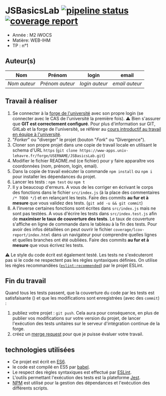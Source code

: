 # JSBasicsLab [![pipeline status](https://www-apps.univ-lehavre.fr/forge/WEB-IHM/JSBasicsLab/badges/master/pipeline.svg)](https://www-apps.univ-lehavre.fr/forge/WEB-IHM/JSBasicsLab/commits/master)  [![coverage report](https://www-apps.univ-lehavre.fr/forge/WEB-IHM/JSBasicsLab/badges/master/coverage.svg)](https://www-apps.univ-lehavre.fr/forge/WEB-IHM/JSBasicsLab/commits/master)

- Année : M2 iWOCS
- Matière: WEB-IHM
- TP : n°1

## Auteur(s)

|Nom|Prénom|login|email|
|--|--|--|--|
| *Nom auteur* | *Prénom auteur*| *login auteur* | *email auteur* |

## Travail à réaliser




1. Se connecter à la [forge de l'université](https://www-apps.univ-lehavre.fr/forge) avec son propre login (se connecter avec le CAS de l'université la première fois). :warning: Bien s'assurer que **GIT est correctement configuré**. Pour plus d'information sur GIT, GitLab et la forge de l'université, se référer au [cours introductif au travail en équipe à l'université](https://pigne.org/teaching/general/lecture/Gestion-de-version-travail-en-equipe).
2. "*Forker*" ou "diverger" le projet (bouton "*Fork*" ou "Divergence").
3. Cloner son propre projet dans une copie de travail locale en utilisant le schema d'URL `https` (`git clone https://www-apps.univ-lehavre.fr/forge/USERNAME/JSBasicsLab.git`)
4. Modifier le fichier README.md (ce fichier) pour y faire apparaître vos coordonnées (nom, prénom, login, email).
5. Dans la copie de travail exécuter la commande `npm install` ou `npm i` pour installer les dépendances du projet.
6. Lancer les tests : `npm test` ou `npm t`
7. Il y a beaucoup d'erreurs. A vous de les corriger en écrivant le corps des fonctions dans le fichier `src/index.js` (à la place des commentaires `/* TODO */`) et en relançant les tests. Faire des commits **au fur et à mesure** que vous validez des tests. (`git add -u && git commit`)
8. A l'inverse certaines fonctions sont écrites dans `src/index.js` mais ne sont pas testées. A vous d'écrire les tests dans `src/index.test.js` afin de **maximiser le taux de couverture des tests**. Le taux de couverture s'affiche en ligne de commande dans le tableau à la fin des tests. Pour avoir des infos détaillées on peut ouvrir le fichier `coverage/lcov-report/index.html` dans un navigateur pour comprendre quelles lignes et quelles branches ont été oubliées. Faire des commits **au fur et à mesure** que vous écrivez les tests.

:warning: Le style du code écrit est également testé. Les tests ne s'exécuteront pas si le code ne respectent pas les règles syntaxiques définies. On utilise les règles recommandées ([`eslint:recommended`](https://eslint.org/docs/rules/)) par le projet ESLint.

## Fin du travail

Quand tous les tests passent, que la couverture du code par les tests est satisfaisante () et que les modifications sont enregistrées (avec des `commit`) :

1. publiez votre projet : `git push`. Cela aura pour conséquence, en plus de publier vos modifications sur votre version du projet, de lancer l'exécution des tests unitaires sur le serveur d'intégration continue de la forge.
2. créez un [merge request](https://docs.gitlab.com/ee/gitlab-basics/add-merge-request.html) pour que je puisse évaluer votre travail.


## technologies utilisées

- Ce projet est écrit en [ES6](http://www.ecma-international.org/ecma-262/6.0/index.html).
- le code est compilé en ES5 par [babel](https://babeljs.io/).
- Le respect des règles syntaxiques est effectué par [ESLint](https://eslint.org/).
- L'outils permettant l'exécution des tests est la plateforme [Jest](http://facebook.github.io/jest/).
- [NPM](https://www.npmjs.com/) est utilisé pour la gestion des dépendances et l'exécution des différents scripts.



